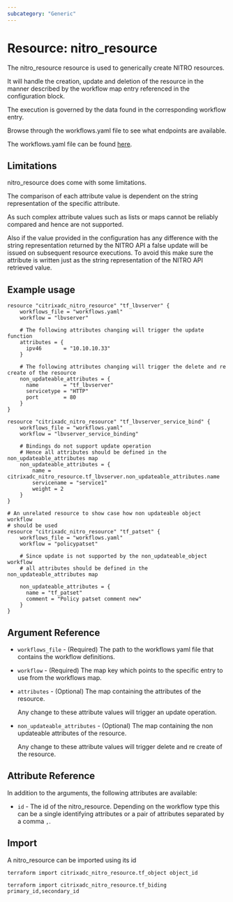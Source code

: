 ```yaml
---
subcategory: "Generic"
---
```


# Resource: nitro\_resource

The nitro\_resource resource is used to generically create NITRO resources.

It will handle the creation, update and deletion of the resource in the manner
described by the workflow map entry referenced in the configuration block.

The execution is governed by the data found in the corresponding workflow entry.

Browse through the workflows.yaml file to see what endpoints are available.

The workflows.yaml file can be found [here](https://github.com/citrix/terraform-provider-citrixadc/blob/master/citrixadc/testdata/workflows.yaml).

## Limitations

nitro\_resource does come with some limitations.

The comparison of each attribute value is dependent on the string representation of the specific attribute.

As such complex attribute values such as lists or maps cannot be reliably compared and hence are not supported.

Also if the value provided in the configuration has any difference with the string representation returned by the
NITRO API a false update will be issued on subsequent resource executions. To avoid this make sure the attribute
is written just as the string representation of the NITRO API retrieved value.


## Example usage

```hcl
resource "citrixadc_nitro_resource" "tf_lbvserver" {
    workflows_file = "workflows.yaml"
    workflow = "lbvserver"

    # The following attributes changing will trigger the update function
    attributes = {
      ipv46       = "10.10.10.33"
    }

    # The following attributes changing will trigger the delete and re create of the resource
    non_updateable_attributes = {
      name        = "tf_lbvserver"
      servicetype = "HTTP"
      port        = 80
    }
}

resource "citrixadc_nitro_resource" "tf_lbvserver_service_bind" {
    workflows_file = "workflows.yaml"
    workflow = "lbvserver_service_binding"

    # Bindings do not support update operation
    # Hence all attributes should be defined in the non_updateable_attributes map
    non_updateable_attributes = {
        name = citrixadc_nitro_resource.tf_lbvserver.non_updateable_attributes.name
        servicename = "service1"
        weight = 2
    }
}

# An unrelated resource to show case how non updateable object workflow
# should be used
resource "citrixadc_nitro_resource" "tf_patset" {
    workflows_file = "workflows.yaml"
    workflow = "policypatset"

    # Since update is not supported by the non_updateable_object workflow
    # all attributes should be defined in the non_updateable_attributes map

    non_updateable_attributes = {
      name = "tf_patset"
      comment = "Policy patset comment new"
    }
}

```


## Argument Reference

* `workflows_file` - (Required) The path to the workflows yaml file that contains the workflow definitions.
* `workflow` - (Required) The map key which points to the specific entry to use from the workflows map.
* `attributes` - (Optional) The map containing the attributes of the resource.

    Any change to these attribute values will trigger an update operation.

* `non_updateable_attributes` - (Optional) The map containing the non updateable attributes of the resource.

    Any change to these attribute values will trigger delete and re create of the resource.


## Attribute Reference

In addition to the arguments, the following attributes are available:

* `id` - The id of the nitro\_resource. Depending on the workflow type this can be a single identifying attributes or a pair of
    attributes separated by a comma `,`.


## Import

A nitro\_resource can be imported using its id

```shell
terraform import citrixadc_nitro_resource.tf_object object_id

terraform import citrixadc_nitro_resource.tf_biding primary_id,secondary_id
```
